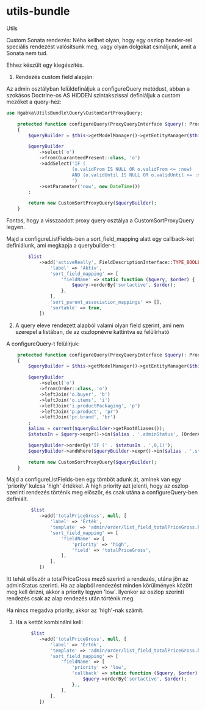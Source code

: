 # utils-bundle
Utils

Custom Sonata rendezés:
Néha kellhet olyan, hogy egy oszlop header-rel speciális rendezést valósítsunk meg, vagy olyan dolgokat csináljunk, amit a Sonata nem tud.

Ehhez készült egy kiegészítés.

1. Rendezés custom field alapján:

Az admin osztályban felüldefináljuk a configureQuery metódust, abban a szokásos Doctrine-os AS HIDDEN szintakszissal definiáljuk a custom mezőket a query-hez:

```php
use Hgabka\UtilsBundle\Query\CustomSortProxyQuery;

    protected function configureQuery(ProxyQueryInterface $query): ProxyQueryInterface
    {
        $queryBuilder = $this->getModelManager()->getEntityManager($this->getClass())->createQueryBuilder();

        $queryBuilder
            ->select('o')
            ->from(GuaranteedPresent::class, 'o')
            ->addSelect('IF (
                        (o.validFrom IS NULL OR o.validFrom <= :now)
                        AND (o.validUntil IS NULL OR o.validUntil >= :now), 1, 0) AS HIDDEN sortactive
                        ')
            ->setParameter('now', new DateTime())
        ;

        return new CustomSortProxyQuery($queryBuilder);
    }
```
Fontos, hogy a visszaadott proxy query osztálya a CustomSortProxyQuery legyen.

Majd a configureListFields-ben a sort_field_mapping alatt egy callback-ket definiálunk, ami megkapja a querybuilder-t:

```php
        $list
            ->add('activeReally', FieldDescriptionInterface::TYPE_BOOLEAN, [
                'label' => 'Aktív',
                'sort_field_mapping' => [
                    'fieldName' => static function ($query, $order) {
                        $query->orderBy('sortactive', $order);
                    },
                ],
                'sort_parent_association_mappings' => [],
                'sortable' => true,
            ])


```

2. A query eleve rendezett alapból valami olyan field szerint, ami nem szerepel a listában, de az oszlopnévre kattintva ez felülírható

A configureQuery-t felülírjuk:
```php
    protected function configureQuery(ProxyQueryInterface $query): ProxyQueryInterface
    {
        $queryBuilder = $this->getModelManager()->getEntityManager($this->getClass())->createQueryBuilder();

        $queryBuilder
            ->select('o')
            ->from(Order::class, 'o')
            ->leftJoin('o.buyer', 'b')
            ->leftJoin('o.items', 'i')
            ->leftJoin('i.productPackaging', 'p')
            ->leftJoin('p.product', 'pr')
            ->leftJoin('pr.brand', 'br')
        ;
        $alias = current($queryBuilder->getRootAliases());
        $statusIn = $query->expr()->in($alias . '.adminStatus', [OrderAdminStatusChoices::ADMIN_STATUS_LATER, OrderAdminStatusChoices::ADMIN_STATUS_TOCALL]);

        $queryBuilder->orderBy('IF (' . $statusIn . ',0,1)');
        $queryBuilder->andWhere($queryBuilder->expr()->in($alias . '.status', [OrderStatusChoices::AVAILABLE, OrderStatusChoices::DONE, OrderStatusChoices::ORDERED]));

        return new CustomSortProxyQuery($queryBuilder);
    }
```

Majd a configureListFields-ben egy tömböt adunk át, aminek van egy 'priority' kulcsa 'high' értékkel.
A high priority azt jelenti, hogy az oszlop szerinti rendezés történik meg először, és csak utána a configureQuery-ben definiált.

```php
         $list
            ->add('totalPriceGross', null, [
                'label' => 'Érték',
                'template' => 'admin/order/list_field_totalPriceGross.html.twig',
                'sort_field_mapping' => [
                    'fieldName' => [
                        'priority' => 'high',
                        'field' => 'totalPriceGross',
                    ],
                ],
            ])


```
Itt tehát először a totalPriceGross mező szerinti a rendezés, utána jön az adminStatus szerinti.
Ha az alapból rendezést minden körülmények között meg kell őrizni, akkor a priority legyen 'low'. Ilyenkor az oszlop szerinti rendezés csak az alap rendezés után történik meg.

Ha nincs megadva priority, akkor az 'high'-nak számít.

3. Ha a kettőt kombinálni kell:

```php
         $list
            ->add('totalPriceGross', null, [
                'label' => 'Érték',
                'template' => 'admin/order/list_field_totalPriceGross.html.twig',
                'sort_field_mapping' => [
                    'fieldName' => [
                        'priority' => 'low',
                        'callback' => static function ($query, $order) {
                            $query->orderBy('sortactive', $order);
                        },,
                    ],
                ],
            ])
```
